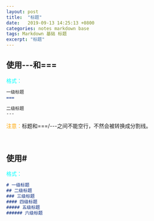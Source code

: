 ```yaml
---
layout: post
title:  "标题"
date:   2019-09-13 14:25:13 +0800
categories: notes markdown base
tags: Markdown 基础 标题
excerpt: "标题"
---
```


## 使用---和===

<span style="color:aqua">格式：</span>

```markdown
一级标题
===

二级标题
---
```

<span style="color:orange">注意：</span>标题和===/---之间不能空行，不然会被转换成分割线。

&emsp;

## 使用\#

<span style="color:aqua">格式：</span>

```markdown
# 一级标题
## 二级标题
### 三级标题
#### 四级标题
##### 五级标题
###### 六级标题
```
